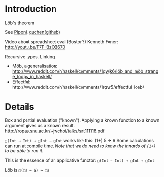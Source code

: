# Introduction #


Löb's theorem

See [Piponi](http://blog.sigfpe.com/2006/11/from-l-theorem-to-spreadsheet.html), [quchen(github)](https://github.com/quchen/articles/blob/master/loeb-moeb.md)

Video about spreadsheet eval (Boston?)
Kenneth Foner: http://youtu.be/F7F-BzOB670

Recursive types. Linking.

  * Möb, a generalisation: http://www.reddit.com/r/haskell/comments/1qwjk6/löb_and_möb_strange_loops_in_haskell/
  * Effectful: http://www.reddit.com/r/haskell/comments/1rgvr5/effectful_loeb/


# Details #



Box and partial evaluation ("known"). Applying a known function to a known argument gives us a known result.
http://ropas.snu.ac.kr/~jwchoi/talks/snt111118.pdf

`□(Int → Int) → □Int → □Int` works like this:
(1+) 5 → 6
Some calculations can run at compile time. _Note that we do need to know the innards of `(1+)` to be able to run it._

This is the essence of an applicative functor: `□(Int → Int) → □Int → □Int`

Löb is `□(□a → a) → □a`